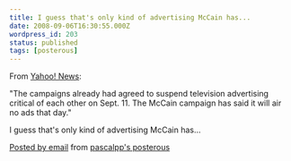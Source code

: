```yaml
---
title: I guess that's only kind of advertising McCain has...
date: 2008-09-06T16:30:55.000Z
wordpress_id: 203
status: published
tags: [posterous]
---
```


From [Yahoo! News](http://news.yahoo.com/s/ap/20080906/ap%5Fon%5Fel%5Fpr/candidates%5Fsept11):

"The campaigns already had agreed to suspend television advertising critical of each other on Sept. 11\. The McCain campaign has said it will air no ads that day."

I guess that's only kind of advertising McCain has...

[Posted by email](http://posterous.com) from [pascalpp's posterous](http://pascalpp.posterous.com/i-guess-thats-only-kind-of-adv)

